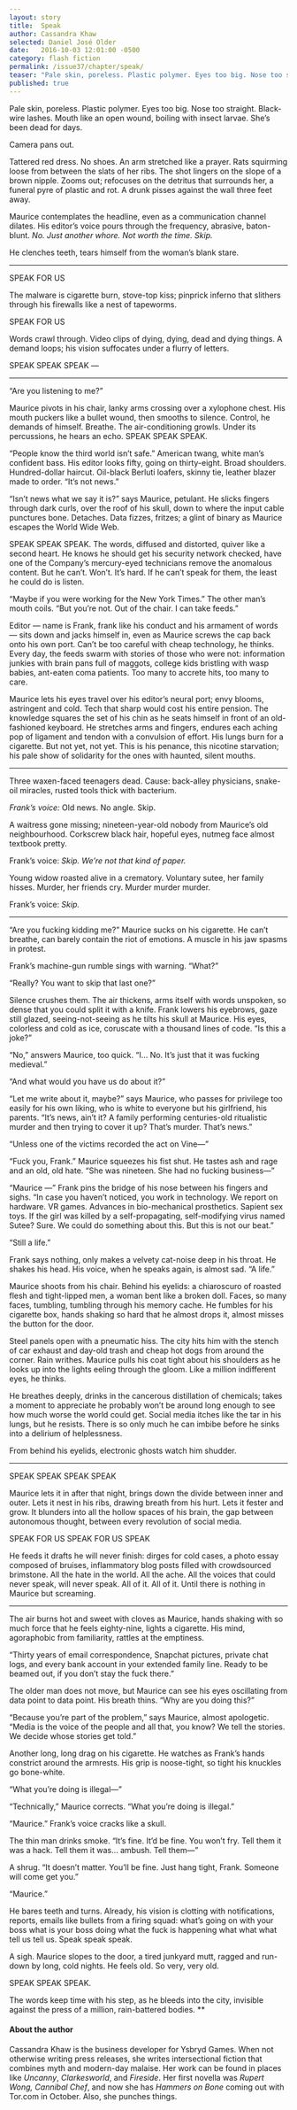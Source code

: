 ```yaml
---
layout: story
title:  Speak
author: Cassandra Khaw
selected: Daniel José Older
date:   2016-10-03 12:01:00 -0500
category: flash fiction
permalink: /issue37/chapter/speak/
teaser: "Pale skin, poreless. Plastic polymer. Eyes too big. Nose too straight. Black-wire lashes. Mouth like an open wound, boiling with insect larvae. She’s been dead for days."
published: true
---
```


Pale skin, poreless. Plastic polymer. Eyes too big. Nose too straight. Black-wire lashes. Mouth like an open wound, boiling with insect larvae. She’s been dead for days.

Camera pans out.

Tattered red dress. No shoes. An arm stretched like a prayer. Rats squirming loose from between the slats of her ribs. The shot lingers on the slope of a brown nipple. Zooms out; refocuses on the detritus that surrounds her, a funeral pyre of plastic and rot. A drunk pisses against the wall three feet away.

Maurice contemplates the headline, even as a communication channel dilates. His editor’s voice pours through the frequency, abrasive, baton-blunt. *No. Just another whore. Not worth the time. Skip.*

He clenches teeth, tears himself from the woman’s blank stare.

----

SPEAK FOR US

The malware is cigarette burn, stove-top kiss; pinprick inferno that slithers through his firewalls like a nest of tapeworms.

SPEAK FOR US

Words crawl through. Video clips of dying, dying, dead and dying things. A demand loops; his vision suffocates under a flurry of letters.

SPEAK SPEAK SPEAK —

----

“Are you listening to me?”

Maurice pivots in his chair, lanky arms crossing over a xylophone chest. His mouth puckers like a bullet wound, then smooths to silence. Control, he demands of himself. Breathe. The air-conditioning growls. Under its percussions, he hears an echo. SPEAK SPEAK SPEAK.

“People know the third world isn’t safe.” American twang, white man’s confident bass. His editor looks fifty, going on thirty-eight. Broad shoulders. Hundred-dollar haircut. Oil-black Berluti loafers, skinny tie, leather blazer made to order. “It’s not news.”

“Isn’t news what we say it is?” says Maurice, petulant. He slicks fingers through dark curls, over the roof of his skull, down to where the input cable punctures bone. Detaches. Data fizzes, fritzes; a glint of binary as Maurice escapes the World Wide Web.  

SPEAK SPEAK SPEAK. The words, diffused and distorted, quiver like a second heart. He knows he should get his security network checked, have one of the Company’s mercury-eyed technicians remove the anomalous content. But he can’t. Won’t. It’s hard. If he can’t speak for them, the least he could do is listen.

“Maybe if you were working for the New York Times.” The other man’s mouth coils. “But you’re not. Out of the chair. I can take feeds.”

Editor — name is Frank, frank like his conduct and his armament of words — sits down and jacks himself in, even as Maurice screws the cap back onto his own port. Can’t be too careful with cheap technology, he thinks. Every day, the feeds swarm with stories of those who were not: information junkies with brain pans full of maggots, college kids bristling with wasp babies, ant-eaten coma patients. Too many to accrete hits, too many to care.

Maurice lets his eyes travel over his editor’s neural port; envy blooms, astringent and cold. Tech that sharp would cost his entire pension. The knowledge squares the set of his chin as he seats himself in front of an old-fashioned keyboard. He stretches arms and fingers, endures each aching pop of ligament and tendon with a convulsion of effort. His lungs burn for a cigarette. But not yet, not yet. This is his penance, this nicotine starvation; his pale show of solidarity for the ones with haunted, silent mouths.

----

Three waxen-faced teenagers dead. Cause: back-alley physicians, snake-oil miracles, rusted tools thick with bacterium.

_Frank’s voice:_ Old news. No angle. Skip.

A waitress gone missing; nineteen-year-old nobody from Maurice’s old neighbourhood. Corkscrew black hair, hopeful eyes, nutmeg face almost textbook pretty.

Frank’s voice: _Skip. We’re not that kind of paper._

Young widow roasted alive in a crematory. Voluntary sutee, her family hisses. Murder, her friends cry. Murder murder murder.

Frank’s voice: _Skip._

----

“Are you fucking kidding me?” Maurice sucks on his cigarette. He can’t breathe, can barely contain the riot of emotions. A muscle in his jaw spasms in protest.

Frank’s machine-gun rumble sings with warning. “What?”

“Really? You want to skip that last one?”

Silence crushes them. The air thickens, arms itself with words unspoken, so dense that you could split it with a knife. Frank lowers his eyebrows, gaze still glazed, seeing-not-seeing as he tilts his skull at Maurice. His eyes, colorless and cold as ice, coruscate with a thousand lines of code. “Is this a joke?”

“No,” answers Maurice, too quick. “I… No. It’s just that it was fucking medieval.”

“And what would you have us do about it?”

“Let me write about it, maybe?” says Maurice, who passes for privilege too easily for his own liking, who is white to everyone but his girlfriend, his parents. “It’s news, ain’t it? A family performing centuries-old ritualistic murder and then trying to cover it up? That’s murder. That’s news.”

“Unless one of the victims recorded the act on Vine—”

“Fuck you, Frank.” Maurice squeezes his fist shut. He tastes ash and rage and an old, old hate. “She was nineteen. She had no fucking business—”

“Maurice —” Frank pins the bridge of his nose between his fingers and sighs. “In case you haven’t noticed, you work in technology. We report on hardware. VR games. Advances in bio-mechanical prosthetics. Sapient sex toys.  If the girl was killed by a self-propagating, self-modifying virus named Sutee? Sure. We could do something about this. But this is not our beat.”

“Still a life.”

Frank says nothing, only makes a velvety cat-noise deep in his throat. He shakes his head. His voice, when he speaks again, is almost sad. “A life.”

Maurice shoots from his chair. Behind his eyelids: a chiaroscuro of roasted flesh and tight-lipped men, a woman bent like a broken doll. Faces, so many faces, tumbling, tumbling through his memory cache. He fumbles for his cigarette box, hands shaking so hard that he almost drops it, almost misses the button for the door.

Steel panels open with a pneumatic hiss. The city hits him with the stench of car exhaust and day-old trash and cheap hot dogs from around the corner. Rain writhes. Maurice pulls his coat tight about his shoulders as he looks up into the lights eeling through the gloom. Like a million indifferent eyes, he thinks.

He breathes deeply, drinks in the cancerous distillation of chemicals; takes a moment to appreciate he probably won’t be around long enough to see how much worse the world could get. Social media itches like the tar in his lungs, but he resists. There is so only much he can imbibe before he sinks into a delirium of helplessness.

From behind his eyelids, electronic ghosts watch him shudder.

----

SPEAK SPEAK SPEAK SPEAK

Maurice lets it in after that night, brings down the divide between inner and outer. Lets it nest in his ribs, drawing breath from his hurt. Lets it fester and grow. It blunders into all the hollow spaces of his brain, the gap between autonomous thought, between every revolution of social media.

SPEAK FOR US SPEAK FOR US SPEAK

He feeds it drafts he will never finish: dirges for cold cases, a photo essay composed of bruises, inflammatory blog posts filled with crowdsourced brimstone. All the hate in the world. All the ache. All the voices that could never speak, will never speak. All of it. All of it. Until there is nothing in Maurice but screaming.

----

The air burns hot and sweet with cloves as Maurice, hands shaking with so much force that he feels eighty-nine, lights a cigarette. His mind, agoraphobic from familiarity, rattles at the emptiness.

“Thirty years of email correspondence, Snapchat pictures, private chat logs, and every bank account in your extended family line. Ready to be beamed out, if you don’t stay the fuck there.”

The older man does not move, but Maurice can see his eyes oscillating from data point to data point. His breath thins. “Why are you doing this?”

“Because you’re part of the problem,” says Maurice, almost apologetic. “Media is the voice of the people and all that, you know? We tell the stories. We decide whose stories get told.”

Another long, long drag on his cigarette. He watches as Frank’s hands constrict around the armrests. His grip is noose-tight, so tight his knuckles go bone-white.

“What you’re doing is illegal—”

“Technically,” Maurice corrects. “What you’re doing is illegal.”

“Maurice.” Frank’s voice cracks like a skull.

The thin man drinks smoke. “It’s fine. It’d be fine. You won’t fry. Tell them it was a hack. Tell them it was… ambush. Tell them—”

A shrug. “It doesn’t matter. You’ll be fine. Just hang tight, Frank. Someone will come get you.”

“Maurice.”

He bares teeth and turns. Already, his vision is clotting with notifications, reports, emails like bullets from a firing squad: what’s going on with your boss what is your boss doing what the fuck is happening what what what tell us tell us. Speak speak speak.

A sigh. Maurice slopes to the door, a tired junkyard mutt, ragged and run-down by long, cold nights. He feels old. So very, very old.

SPEAK SPEAK SPEAK.

The words keep time with his step, as he bleeds into the city, invisible against the press of a million, rain-battered bodies. **

#### About the author

Cassandra Khaw is the business developer for Ysbryd Games. When not otherwise writing press releases, she writes intersectional fiction that combines myth and modern-day malaise. Her work can be found in places like _Uncanny_, _Clarkesworld_, and _Fireside_. Her first novella was _Rupert Wong, Cannibal Chef_, and now she has _Hammers on Bone_ coming out with Tor.com in October. Also, she punches things.
